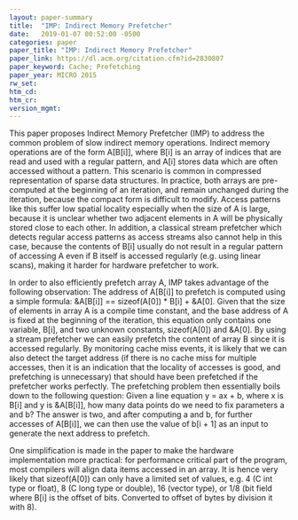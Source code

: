 ```yaml
---
layout: paper-summary
title:  "IMP: Indirect Memory Prefetcher"
date:   2019-01-07 00:52:00 -0500
categories: paper
paper_title: "IMP: Indirect Memory Prefetcher"
paper_link: https://dl.acm.org/citation.cfm?id=2830807
paper_keyword: Cache; Prefetching
paper_year: MICRO 2015
rw_set: 
htm_cd: 
htm_cr: 
version_mgmt: 
---
```


This paper proposes Indirect Memory Prefetcher (IMP) to address the common problem of slow indirect memory operations. 
Indirect memory operations are of the form A\[B\[i\]\], where B\[i\] is an array of indices that are read and used 
with a regular pattern, and A\[i\] stores data which are often accessed without a pattern. This scenario is common in 
compressed representation of sparse data structures. In practice, both arrays are pre-computed at the beginning of
an iteration, and remain unchanged during the iteration, because the compact form is difficult to modify. Access patterns 
like this suffer low spatial locality especially when the size of A is large, because it is unclear whether two adjacent 
elements in A will be physically stored close to each other. In addition, a classical stream prefetcher which detects 
regular access patterns as access streams also cannot help in this case, because the contents of B\[i\] usually do not result 
in a regular pattern of accessing A even if B itself is accessed regularly (e.g. using linear scans), making it harder for 
hardware prefetcher to work. 

In order to also efficiently prefetch array A, IMP takes advantage of the following observation: The address of 
A\[B\[i\]\] to prefetch is computed using a simple formula: &A\[B\[i\]\] == sizeof(A\[0\]) * B\[i\] + &A\[0\]. 
Given that the size of elements in array A is a compile time constant, and the base address of A is fixed at the beginning
of the iteration, this equation only contains one variable, B\[i\], and two unknown constants, sizeof(A\[0\]) and &A\[0\].
By using a stream prefetcher we can easily prefetch the content of array B since it is accessed regularly. By
monitoring cache miss events, it is likely that we can also detect the target address (if there is no cache miss for multiple
accesses, then it is an indication that the locality of accesses is good, and prefetching is unnecessary) that should have 
been prefetched if the prefetcher works perfectly. The prefetching problem then essentially boils down to the following question: 
Given a line equation y = ax + b, where x is B\[i\] and y is &A\[B\[i\]\], how many data points do we need to fix parameters
a and b? The answer is two, and after computing a and b, for further accesses of A\[B\[i\]\], we can then use the 
value of b\[i + 1\] as an input to generate the next address to prefetch.

One simplification is made in the paper to make the hardware implementation more practical: for performance critical
part of the program, most compilers will align data items accessed in an array. It is hence very likely that sizeof(A\[0\]) 
can only have a limited set of values, e.g. 4 (C int type or float), 8 (C long type or double), 16 (vector type), or 1/8 (bit field
where B\[i\] is the offset of bits. Converted to offset of bytes by division it with 8).